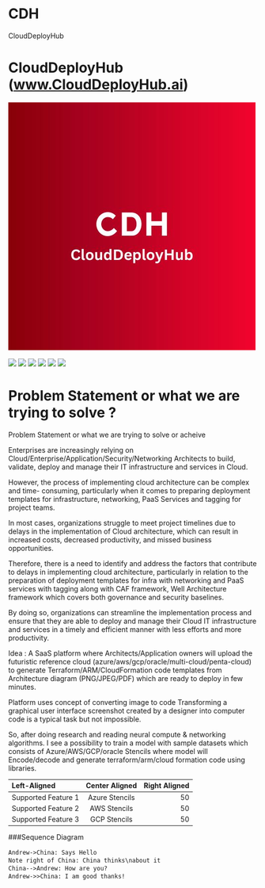 # CDH
CloudDeployHub

# CloudDeployHub (www.CloudDeployHub.ai)


![](https://github.com/Tayisaikishorenaidu/CDH/blob/main/cdh1.jpg)

![](https://img.shields.io/github/stars/pandao/editor.md.svg) ![](https://img.shields.io/github/forks/pandao/editor.md.svg) ![](https://img.shields.io/github/tag/pandao/editor.md.svg) ![](https://img.shields.io/github/release/pandao/editor.md.svg) ![](https://img.shields.io/github/issues/pandao/editor.md.svg) ![](https://img.shields.io/bower/v/editor.md.svg)

Problem Statement or what we are trying to solve ?
=============
Problem Statement or what we are trying to solve or acheive

Enterprises are increasingly relying on Cloud/Enterprise/Application/Security/Networking
Architects to build, validate, deploy and manage their IT infrastructure and services in
Cloud.

However, the process of implementing cloud architecture can be complex and time-
consuming, particularly when it comes to preparing deployment templates for infrastructure,
networking, PaaS Services and tagging for project teams.

In most cases, organizations struggle to meet project timelines due to delays in the
implementation of Cloud architecture, which can result in increased costs, decreased
productivity, and missed business opportunities.

Therefore, there is a need to identify and address the factors that contribute to delays in
implementing cloud architecture, particularly in relation to the preparation of deployment
templates for infra with networking and PaaS services with tagging along with CAF
framework, Well Architecture framework which covers both governance and security
baselines.

By doing so, organizations can streamline the implementation process and ensure that they
are able to deploy and manage their Cloud IT infrastructure and services in a timely and
efficient manner with less efforts and more productivity.

Idea : A SaaS platform where Architects/Application owners will upload the futuristic
reference cloud (azure/aws/gcp/oracle/multi-cloud/penta-cloud) to generate
Terraform/ARM/CloudFormation code templates from Architecture diagram
(PNG/JPEG/PDF) which are ready to deploy in few minutes.

Platform uses concept of converting image to code
Transforming a graphical user interface screenshot created by a designer into computer
code is a typical task but not impossible. 

So, after doing research and reading neural
compute &amp; networking algorithms. I see a possibility to train a model with sample datasets
which consists of Azure/AWS/GCP/oracle Stencils where model will Encode/decode and
generate terraform/arm/cloud formation code using libraries.

| Left-Aligned  | Center Aligned  | Right Aligned |
| :------------------  |:---------------:| -----:|
| Supported Feature 1  | Azure Stencils  | 50 |
| Supported Feature 2  | AWS Stencils    | 50 |
| Supported Feature 3  | GCP Stencils    | 50 |

###Sequence Diagram
                    
```seq
Andrew->China: Says Hello 
Note right of China: China thinks\nabout it 
China-->Andrew: How are you? 
Andrew->>China: I am good thanks!
```
